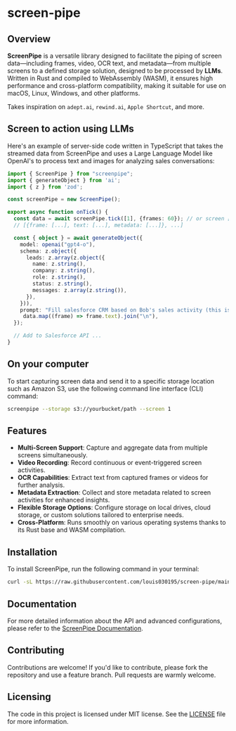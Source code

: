 # screen-pipe

## Overview
**ScreenPipe** is a versatile library designed to facilitate the piping of screen data—including frames, video, OCR text, and metadata—from multiple screens to a defined storage solution, designed to be processed by **LLMs**. Written in Rust and compiled to WebAssembly (WASM), it ensures high performance and cross-platform compatibility, making it suitable for use on macOS, Linux, Windows, and other platforms.

Takes inspiration on `adept.ai`, `rewind.ai`, `Apple Shortcut`, and more.

## Screen to action using LLMs
Here's an example of server-side code written in TypeScript that takes the streamed data from ScreenPipe and uses a Large Language Model like OpenAI's to process text and images for analyzing sales conversations:

```typescript
import { ScreenPipe } from "screenpipe";
import { generateObject } from 'ai';
import { z } from 'zod';

const screenPipe = new ScreenPipe();

export async function onTick() {
  const data = await screenPipe.tick([1], {frames: 60}); // or screen [1, 2, 3, ...]
  // [{frame: [...], text: [...], metadata: [...]}, ...]

  const { object } = await generateObject({
    model: openai("gpt4-o"),
    schema: z.object({
      leads: z.array(z.object({
        name: z.string(),
        company: z.string(),
        role: z.string(),
        status: z.string(),
        messages: z.array(z.string()),
      }),
    })),
    prompt: "Fill salesforce CRM based on Bob's sales activity (this is what appeared on his screen): " +
     data.map((frame) => frame.text).join("\n"),
  });

  // Add to Salesforce API ...
}
```

## On your computer
To start capturing screen data and send it to a specific storage location such as Amazon S3, use the following command line interface (CLI) command:

```bash
screenpipe --storage s3://yourbucket/path --screen 1
```


## Features
- **Multi-Screen Support**: Capture and aggregate data from multiple screens simultaneously.
- **Video Recording**: Record continuous or event-triggered screen activities.
- **OCR Capabilities**: Extract text from captured frames or videos for further analysis.
- **Metadata Extraction**: Collect and store metadata related to screen activities for enhanced insights.
- **Flexible Storage Options**: Configure storage on local drives, cloud storage, or custom solutions tailored to enterprise needs.
- **Cross-Platform**: Runs smoothly on various operating systems thanks to its Rust base and WASM compilation.

## Installation

To install ScreenPipe, run the following command in your terminal:

```bash
curl -sL https://raw.githubusercontent.com/louis030195/screen-pipe/main/install.sh | sh
```


## Documentation

For more detailed information about the API and advanced configurations, please refer to the [ScreenPipe Documentation](https://github.com/yourusername/screenpipe/docs).

## Contributing

Contributions are welcome! If you'd like to contribute, please fork the repository and use a feature branch. Pull requests are warmly welcome.

## Licensing

The code in this project is licensed under MIT license. See the [LICENSE](LICENSE.md) file for more information.


